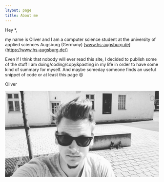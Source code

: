 ```yaml
---
layout: page
title: About me 
---
```


Hey *,

my name is Oliver and I am a computer science student at the university of applied sciences Augsburg (Germany) [www.hs-augsburg.de](https://www.hs-augsburg.de/)

Even if I think that nobody will ever read this site,
I decided to publish some of the stuff I am doing/coding/copy&pasting in my life
in order to have some kind of summary for myself. And maybe someday someone finds an useful snippet of code or at least this page :heart_eyes:


Oliver

![Picture of the Author](/assets/images/profile_wide.png "Profile image")